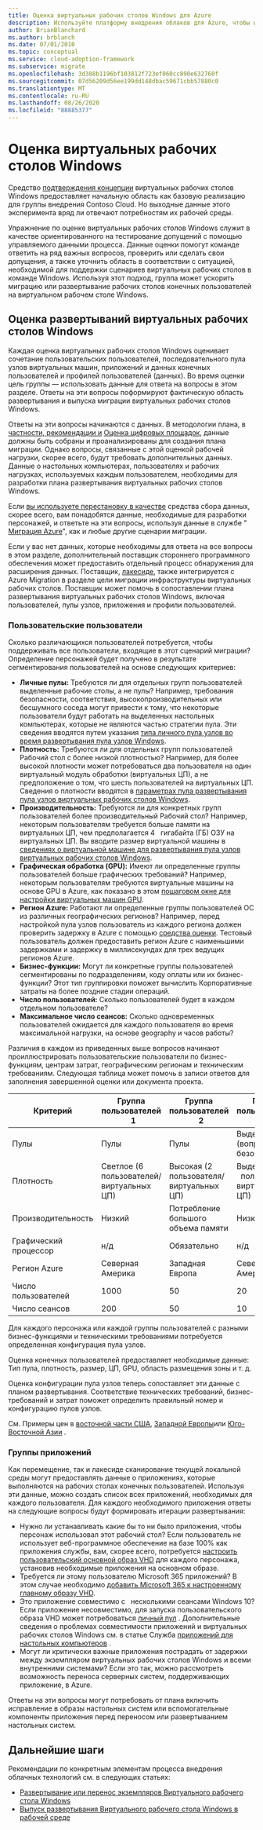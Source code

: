 ```yaml
---
title: Оценка виртуальных рабочих столов Windows для Azure
description: Используйте платформу внедрения облаков для Azure, чтобы изучить рекомендации по переносу виртуальных рабочих столов Windows, чтобы сократить сложность и стандартизировать процесс миграции.
author: BrianBlanchard
ms.author: brblanch
ms.date: 07/01/2010
ms.topic: conceptual
ms.service: cloud-adoption-framework
ms.subservice: migrate
ms.openlocfilehash: 3d388b1196bf103812f723ef060cc890e632760f
ms.sourcegitcommit: 07d56209d56ee199dd148dbac59671cbb57880c0
ms.translationtype: MT
ms.contentlocale: ru-RU
ms.lasthandoff: 08/26/2020
ms.locfileid: "88885377"
---
```

# <a name="windows-virtual-desktop-assessment"></a>Оценка виртуальных рабочих столов Windows

Средство [подтверждения концепции](./proof-of-concept.md) виртуальных рабочих столов Windows предоставляет начальную область как базовую реализацию для группы внедрения Contoso Cloud. Но выходные данные этого эксперимента вряд ли отвечают потребностям их рабочей среды.

Упражнение по оценке виртуальных рабочих столов Windows служит в качестве ориентированного на тестирование допущений с помощью управляемого данными процесса. Данные оценки помогут команде ответить на ряд важных вопросов, проверить или сделать свои допущения, а также уточнить область в соответствии с ситуацией, необходимой для поддержки сценариев виртуальных рабочих столов в команде Windows. Используя этот подход, группа может ускорить миграцию или развертывание рабочих столов конечных пользователей на виртуальном рабочем столе Windows.

## <a name="assess-windows-virtual-desktop-deployments"></a>Оценка развертываний виртуальных рабочих столов Windows

Каждая оценка виртуальных рабочих столов Windows оценивает сочетание пользовательских пользователей, последовательного пула узлов виртуальных машин, приложений и данных конечных пользователей и профилей пользователей (данных). Во время оценки цель группы — использовать данные для ответа на вопросы в этом разделе. Ответы на эти вопросы поформируют фактическую область развертывания и выпуска миграции виртуальных рабочих столов Windows.

Ответы на эти вопросы начинаются с данных. В методологии плана, в [частности, рекомендации и](../../plan/index.md) [Оценка цифровых площадок](../../digital-estate/index.md), данные должны быть собраны и проанализированы для создания плана миграции. Однако вопросы, связанные с этой оценкой рабочей нагрузки, скорее всего, будут требовать дополнительных данных. Данные о настольных компьютерах, пользователях и рабочих нагрузках, используемых каждым пользователем, необходимы для разработки плана развертывания виртуальных рабочих столов Windows.

Если [вы используете перестановку в качестве](/azure/migrate/migrate-services-overview#movere) средства сбора данных, скорее всего, вам понадобятся данные, необходимые для разработки персонажей, и ответьте на эти вопросы, используя данные в службе " [Миграция Azure](/azure/migrate)", как и любые другие сценарии миграции.

Если у вас нет данных, которые необходимы для ответа на все вопросы в этом разделе, дополнительный поставщик стороннего программного обеспечения может предоставить отдельный процесс обнаружения для расширения данных. Поставщик, [лакесиде](/azure/migrate/migrate-services-overview#isv-integration), также интегрируется с Azure Migration в разделе цели миграции инфраструктуры виртуальных рабочих столов. Поставщик может помочь в сопоставлении плана развертывания виртуальных рабочих столов Windows, включая пользователей, пулы узлов, приложения и профили пользователей.

### <a name="user-personas"></a>Пользовательские пользователи

Сколько различающихся пользователей потребуется, чтобы поддерживать все пользователи, входящие в этот сценарий миграции? Определение персонажей будет получено в результате сегментирования пользователей на основе следующих критериев:

- **Личные пулы:** Требуются ли для отдельных групп пользователей выделенные рабочие столы, а не пулы? Например, требования безопасности, соответствия, высокопроизводительных или бесшумного соседа могут привести к тому, что некоторые пользователи будут работать на выделенных настольных компьютерах, которые не являются частью стратегии пула. Эти сведения вводятся путем указания [типа личного пула узлов во время развертывания пула узлов Windows](/azure/virtual-desktop/create-host-pools-azure-marketplace#begin-the-host-pool-setup-process).
- **Плотность:** Требуются ли для отдельных групп пользователей Рабочий стол с более низкой плотностью? Например, для более высокой плотности может потребоваться два пользователя на один виртуальный модуль обработки (виртуальных ЦП), а не предположение о том, что шесть пользователей на виртуальных ЦП. Сведения о плотности вводятся в [параметрах пула развертывания пула узлов виртуальных рабочих столов Windows](/azure/virtual-desktop/create-host-pools-azure-marketplace#begin-the-host-pool-setup-process).
- **Производительность:** Требуются ли для конкретных групп пользователей более производительный Рабочий стол? Например, некоторым пользователям требуется больше памяти на виртуальных ЦП, чем предполагается 4 &nbsp; гигабайта (ГБ) ОЗУ на виртуальных ЦП. Вы вводите размер виртуальной машины в [сведениях о виртуальной машине для развертывания пула узлов виртуальных рабочих столов Windows](/azure/virtual-desktop/create-host-pools-azure-marketplace#virtual-machine-details).
- **Графическая обработка (GPU):** Имеют ли определенные группы пользователей больше графических требований? Например, некоторым пользователям требуются виртуальные машины на основе GPU в Azure, как показано в этом [пошаговом окне для настройки виртуальных машин GPU](/azure/virtual-desktop/configure-vm-gpu).
- **Регион Azure:** Работают ли определенные группы пользователей ОС из различных географических регионов? Например, перед настройкой пула узлов пользователь из каждого региона должен проверить задержку в Azure с помощью [средства оценки](https://azure.microsoft.com/services/virtual-desktop/assessment/#estimation-tool). Тестовый пользователь должен предоставить регион Azure с наименьшими задержками и задержку в миллисекундах для трех ведущих регионов Azure.
- **Бизнес-функции:** Могут ли конкретные группы пользователей сегментированы по подразделениям, коду оплаты или их бизнес-функции? Этот тип группировки поможет вычислить Корпоративные затраты на более поздние стадии операций.
- **Число пользователей:** Сколько пользователей будет в каждом отдельном пользователе?
- **Максимальное число сеансов:** Сколько одновременных пользователей ожидается для каждого пользователя во время максимальной нагрузки, на основе geography и часов работы?

Различия в каждом из приведенных выше вопросов начинают проиллюстрировать пользовательские пользователи по бизнес-функциям, центрам затрат, географическим регионам и техническим требованиям. Следующая таблица может помочь в записи ответов для заполнения завершенной оценки или документа проекта.

| Критерий  | Группа пользователей &nbsp; 1  | Группа пользователей &nbsp; 2  | Группа пользователей &nbsp; 3  |
|---------|---------|---------|---------|
| Пулы  | Пулы | Пулы | Выделенные (вопросы безопасности) |
| Плотность | Светлое (6 &nbsp; пользователей/виртуальных ЦП) | Высокая (2 &nbsp; пользователя/виртуальных ЦП) | Выделенный (1 &nbsp; пользователь/виртуальных ЦП) |
| Производительность | Низкий | Потребление большого объема памяти | Низкий |
| Графический процессор | н/д | Обязательно | н/д |
| Регион Azure | Северная Америка | Западная Европа | Северная Америка |
| Число пользователей | 1000 | 50 | 20 |
| Число сеансов | 200 | 50 | 10 |

Для каждого персонажа или каждой группы пользователей с разными бизнес-функциями и техническими требованиями потребуется определенная конфигурация пула узлов.

Оценка конечных пользователей предоставляет необходимые данные: Тип пула, плотность, размер, ЦП, GPU, область размещения зоны и т. д.

Оценка конфигурации пула узлов теперь сопоставляет эти данные с планом развертывания. Соответствие технических требований, бизнес-требований и затрат поможет определить правильный номер и конфигурацию пулов узлов.

См. Примеры цен в [восточной части США](https://azure.com/e/448606254c9a44f88798892bb8e0ef3c), [Западной Европы](https://azure.com/e/61a376d5f5a641e8ac31d1884ade9e55)или [Юго-Восточной Азии](https://azure.com/e/7cf555068922461587d0aa99a476f926) .

### <a name="application-groups"></a>Группы приложений

Как перемещение, так и лакесиде сканирование текущей локальной среды могут предоставлять данные о приложениях, которые выполняются на рабочих столах конечных пользователей. Используя эти данные, можно создать список всех приложений, необходимых для каждого пользователя. Для каждого необходимого приложения ответы на следующие вопросы будут формировать итерации развертывания:

- Нужно ли устанавливать какие бы то ни было приложения, чтобы персонаж использовал этот рабочий стол? Если пользователь не использует веб-программное обеспечение на базе 100% как приложения службы, вам, скорее всего, потребуется [настроить пользовательский основной образ VHD](/azure/virtual-desktop/set-up-customize-master-image) для каждого персонажа, установив необходимые приложения на основном образе.
- Требуется ли этому пользователю Microsoft 365 приложений? В этом случае необходимо [добавить Microsoft 365 к настроенному главному образу VHD](/azure/virtual-desktop/install-office-on-wvd-master-image).
- Это приложение совместимо с &nbsp; несколькими сеансами Windows 10? Если приложение несовместимо, для запуска пользовательского образа VHD может потребоваться [личный пул](/azure/virtual-desktop/configure-host-pool-personal-desktop-assignment-type) . Дополнительные сведения о проблемах совместимости приложений и виртуальных рабочих столов Windows см. в статье Служба [приложений для настольных компьютеров](/fasttrack/win-10-app-assure-assistance-offered) .
- Могут ли критически важные приложения пострадать от задержки между экземпляром виртуальных рабочих столов Windows и всеми внутренними системами? Если это так, можно рассмотреть возможность переноса серверных систем, поддерживающих приложение, в Azure.

Ответы на эти вопросы могут потребовать от плана включить исправление в образы настольных систем или вспомогательные компоненты приложения перед переносом или развертыванием настольных систем.

## <a name="next-steps"></a>Дальнейшие шаги

Рекомендации по конкретным элементам процесса внедрения облачных технологий см. в следующих статьях:

- [Развертывание или перенос экземпляров Виртуального рабочего стола Windows](./migrate-deploy.md)
- [Выпуск развертывания Виртуального рабочего стола Windows в рабочей среде](./migrate-release.md)
